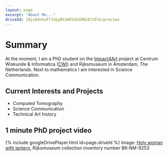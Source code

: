 ```yaml
---
layout: page
excerpt: "About Me..."
driveId: 19jx8dnhuFf1VpyBYaHD5eK1DNcB7zOlb/preview
---
```

# Summary

At the moment, I am a PhD student on the [Impact4Art](https://www.nicas-research.nl/projects/impact4art/) project at Centrum Wiskunde & Informatica ([CWI](https://www.cwi.nl/)) and Rijksmuseum in Amsterdam, The Netherlands. Next to mathematics I am interested in Science Communication. 

## Current Interests and Projects
- Computed Tomography
- Science Communication
- Technical Art history

## 1 minute PhD project video

{% include googleDrivePlayer.html id=page.driveId %}
Image: [Holy woman with lantern](https://www.rijksmuseum.nl/nl/collectie/BK-NM-9253), Rijksmuseum collection inventory number BK-NM-9253

